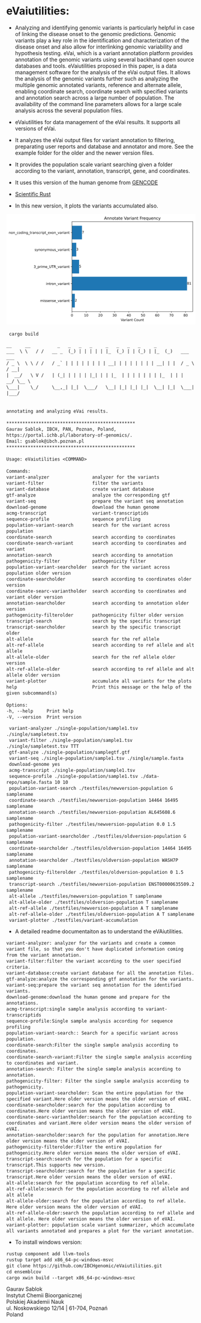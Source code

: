 # eVaiutilities:

- Analyzing and identifying genomic variants is particularly helpful in case of linking the disease onset to the genomic predictions. Genomic variants play a key role in the identification and characterization of the disease onset and also allow for interlinking genomic variability and hypothesis testing. eVai, which is a variant annotation platform provides annotation of the genomic variants using several backhand open source databases and tools. eVaiutilities proposed in this paper, is a data management software for the analysis of the eVai output files. It allows the analysis of the genomic variants further such as analyzing the multiple genomic annotated variants, reference and alternate allele, enabling coordinate search, coordinate search with specified variants and annotation search across a large number of population. The availability of the command line parameters allows for a large scale analysis across the several population files.

- eVaiutilities for data management of the eVai results. It supports all versions of eVai.
- It analyzes the eVai output files for variant annotation to filtering, preparating user reports and database and annotator and more. See the example folder for the older and the newer version files.
- It provides the population scale variant searching given a folder according to the variant, annotation, transcript, gene, and coordinates.
- It uses this version of the human genome from [GENCODE](https://www.gencodegenes.org/human/)

- [Scientific Rust](https://www.youtube.com/watch?app=desktop&v=dru-2Cn-RTQ)

- In this new version, it plots the variants accumulated also.

<img src="https://github.com/genomicssport/eVaiutilities/blob/main/testfiles/barplot.svg" >

```
 cargo build
```

```
__     __          _   _   _   _     _   _   _   _     _
___  \ \   / /   __ _  (_) | | | | | |_  (_) | | (_) | |_  (_)   ___   ___
/ _ \  \ \ / /   / _` | | | | | | | | __| | | | | | | | __| | |  / _ \ / __|
|  __/   \ V /   | (_| | | | | |_| | | |_  | | | | | | | |_  | | |  __/ \__ \
\___|    \_/     \__,_| |_|  \___/   \__| |_| |_| |_|  \__| |_|  \___| |___/


annotating and analyzing eVai results.

************************************************
Gaurav Sablok, IBCH, PAN, Poznan, Poland,
https://portal.ichb.pl/laboratory-of-genomics/.
Email: gsablok@ibch.poznan.pl
************************************************

Usage: eVaiutilities <COMMAND>

Commands:
variant-analyzer                analyzer for the variants
variant-filter                  filter the variants
variant-database                create variant database
gtf-analyze                     analyze the corresponding gtf
variant-seq                     prepare the variant seq annotation
download-genome                 download the human genome
acmg-transcript                 variant-transcriptids
sequence-profile                sequence profiling
population-variant-search       search for the variant across population
coordinate-search               search according to coordinates
coordinate-search-variant       search according to coordinates and variant
annotation-search               search according to annotation
pathogenicity-filter            pathogenicity filter
population-variant-searcholder  search for the variant across population older version
coordinate-searcholder          search according to coordinates older version
coordinate-searc-variantholder  search according to coordinates and variant older version
annotation-searcholder          search according to annotation older version
pathogenicity-filterolder       pathogenicity filter older version
transcript-search               search by the specific transcript
transcript-searcholder          search by the specific transcript older
alt-allele                      search for the ref allele
alt-ref-allele                  search according to ref allele and alt allele
alt-allele-older                search for the ref allele older version
alt-ref-allele-older            search according to ref allele and alt allele older version
variant-plotter                 accumulate all variants for the plots
help                            Print this message or the help of the given subcommand(s)

Options:
-h, --help     Print help
-V, --version  Print version

```
```
 variant-analyzer ./single-population/sample1.tsv ./single/sampletest.tsv
 variant-filter ./single-population/sample1.tsv ./single/sampletest.tsv TTT
 gtf-analyze ./single-population/samplegtf.gtf
 variant-seq ./single-population/sample1.tsv ./single/sample.fasta
 download-genome yes
 acmg-transcript ./single-population/sample1.tsv
 sequence-profile ./single-population/sample1.tsv ./data-repo/sample.fasta 10 10
 population-variant-search ./testfiles/newversion-population G samplename
 coordinate-search ./testfiles/newversion-population 14464 16495 samplename
 annotation-search ./testfiles/newversion-population AL645608.6 samplename
 pathogenicity-filter ./testfiles/newversion-population 0.0 1.5 samplename
 population-variant-searcholder ./testfiles/oldversion-population G samplename
 coordinate-searcholder ./testfiles/oldversion-population 14464 16495 samplename
 annotation-searcholder ./testfiles/oldversion-population WASH7P samplename
 pathogenicity-filterolder ./testfiles/oldversion-population 0 1.5 samplename
 transcript-search ./testfiles/newversion-population ENST00000635509.2 samplename
 alt-allele ./testfiles/newversion-population T samplename
 alt-allele-older ./testfiles/oldversion-population T samplename
 alt-ref-allele ./testfiles/newversion-population A T samplename
 alt-ref-allele-older ./testfiles/oldversion-population A T samplename
 variant-plotter ./testfiles/variant-accumulation
```

- A detailed readme documentaiton as to understand the eVAiutilities.
```
variant-analyzer: analyzer for the variants and create a common variant file, so that you don't have duplicated information coming from the variant annotation. 
variant-filter:filter the variant according to the user specified criteria. 
variant-database:create variant database for all the annotation files. 
gtf-analyze:analyze the corresponding gtf annotation for the variants.
variant-seq:prepare the variant seq annotation for the identified variants. 
download-genome:download the human genome and prepare for the annotations.
acmg-transcript:single sample analysis according to variant-transcriptids
sequence-profile:Single sample analysis according for sequence profiling
population-variant-search:: Search for a specific variant across population.
coordinate-search:Filter the single sample analysis according to coordinates.
coordinate-search-variant:Filter the single sample analysis according to coordinates and variant.
annotation-search: Filter the single sample analysis according to annotation.
pathogenicity-filter: Filter the single sample analysis according to pathogenicity.
population-variant-searcholder: Scan the entire population for the specified variant.Here older version means the older version of eVAI. 
coordinate-searcholder:search for the population according to coordinates.Here older version means the older version of eVAI. 
coordinate-searc-variantholder:search for the population according to coordinates and variant.Here older version means the older version of eVAI. 
annotation-searcholder:search for the population for annotation.Here older version means the older version of eVAI. 
pathogenicity-filterolder:Filter the entire population for pathogenicity.Here older version means the older version of eVAI. 
transcript-search:search for the population for a specific transcript.This supports new version. 
transcript-searcholder:search for the population for a specific transcript.Here older version means the older version of eVAI. 
alt-allele:search for the population according to ref allele.
alt-ref-allele:search for the population according to ref allele and alt allele 
alt-allele-older:search for the population according to ref allele. Here older version means the older version of eVAI. 
alt-ref-allele-older:search the population according to ref allele and alt allele. Here older version means the older version of eVAI. 
variant-plotter: population scale variant summarizer, which accumulate all variants annotated and prepares a plot for the variant annotation.
```

- To install windows version:


```
rustup component add llvm-tools
rustup target add x86_64-pc-windows-msvc
git clone https://github.com/IBCHgenomic/eVaiutilities.git
cd ensemblcov
cargo xwin build --target x86_64-pc-windows-msvc
```

 Gaurav Sablok \
 Instytut Chemii Bioorganicznej \
 Polskiej Akademii Nauk \
 ul. Noskowskiego 12/14 | 61-704, Poznań \
 Poland
